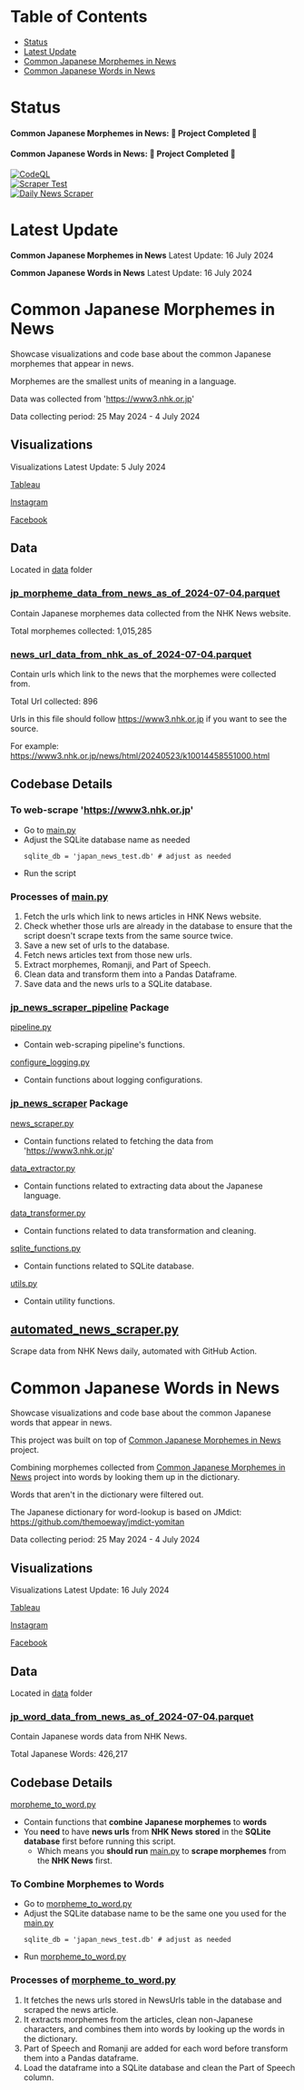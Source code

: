 # Table of Contents
- [Status](#status)
- [Latest Update](#latest-update)
- [Common Japanese Morphemes in News](#common-japanese-morphemes-in-news)
- [Common Japanese Words in News](#common-japanese-words-in-news)

# Status
#### Common Japanese Morphemes in News: 🎉 **Project Completed** 🎉

#### Common Japanese Words in News: 🎉 **Project Completed** 🎉

[![CodeQL](https://github.com/sakan811/Find-Common-Japanese-Words-From-News/actions/workflows/codeql.yml/badge.svg)](https://github.com/sakan811/Find-Common-Japanese-Words-From-News/actions/workflows/codeql.yml)    
[![Scraper Test](https://github.com/sakan811/Find-Common-Japanese-Words-From-News/actions/workflows/scraper-test.yml/badge.svg)](https://github.com/sakan811/Find-Common-Japanese-Words-From-News/actions/workflows/scraper-test.yml)  
[![Daily News Scraper](https://github.com/sakan811/Find-Common-Japanese-Words-From-News/actions/workflows/daily-news-scraper.yml/badge.svg)](https://github.com/sakan811/Find-Common-Japanese-Words-From-News/actions/workflows/daily-news-scraper.yml)

# Latest Update
**Common Japanese Morphemes in News** Latest Update: 16 July 2024

**Common Japanese Words in News** Latest Update: 16 July 2024

# Common Japanese Morphemes in News

Showcase visualizations and code base about the common Japanese morphemes that appear in news.

Morphemes are the smallest units of meaning in a language.

Data was collected from 'https://www3.nhk.or.jp'

Data collecting period: 25 May 2024 - 4 July 2024


## Visualizations
Visualizations Latest Update: 5 July 2024

[Tableau](https://public.tableau.com/views/jp-news/Top10Morphemes?:language=th-TH&publish=yes&:sid=&:redirect=auth&:display_count=n&:origin=viz_share_link)

[Instagram](https://www.instagram.com/p/C9A1r-whAog/?utm_source=ig_web_copy_link&igsh=MzRlODBiNWFlZA==)

[Facebook](https://www.facebook.com/permalink.php?story_fbid=pfbid0fF7edryCJeqUamiC6me2syJfWq5wAHTBXahTFeZmCseJefevKLLzGioe6ekpvwi6l&id=61553626169836)

## Data
Located in [data](data) folder

### [jp_morpheme_data_from_news_as_of_2024-07-04.parquet](data%2Fjp_morpheme_data_from_news_as_of_2024-07-04.parquet)
Contain Japanese morphemes data collected from the NHK News website.

Total morphemes collected: 1,015,285 

### [news_url_data_from_nhk_as_of_2024-07-04.parquet](data%2Fnews_url_data_from_nhk_as_of_2024-07-04.parquet)
Contain urls which link to the news that the morphemes were collected from.

Total Url collected: 896

Urls in this file should follow https://www3.nhk.or.jp if you want to see the source.

For example: https://www3.nhk.or.jp/news/html/20240523/k10014458551000.html

## Codebase Details

### To web-scrape 'https://www3.nhk.or.jp'
- Go to [main.py](main.py)
- Adjust the SQLite database name as needed
    ```
    sqlite_db = 'japan_news_test.db' # adjust as needed
    ```
- Run the script

### Processes of [main.py](main.py)
1. Fetch the urls which link to news articles in HNK News website.
2. Check whether those urls are already in the database to ensure that the script doesn't scrape texts from the same source twice.
3. Save a new set of urls to the database.
4. Fetch news articles text from those new urls.
5. Extract morphemes, Romanji, and Part of Speech.
6. Clean data and transform them into a Pandas Dataframe.
7. Save data and the news urls to a SQLite database.


### [jp_news_scraper_pipeline](jp_news_scraper_pipeline) Package
[pipeline.py](japan_news_scraper%2Fpipeline.py)
- Contain web-scraping pipeline's functions.

[configure_logging.py](japan_news_scraper%2Fconfigure_logging.py)
- Contain functions about logging configurations.

### [jp_news_scraper](jp_news_scraper_pipeline%2Fjp_news_scraper) Package
[news_scraper.py](japan_news_scraper%2Fnews_scraper.py)
- Contain functions related to fetching the data from 'https://www3.nhk.or.jp'

[data_extractor.py](jp_news_scraper_pipeline%2Fjp_news_scraper%2Fdata_extractor.py)
- Contain functions related to extracting data about the Japanese language.

[data_transformer.py](japan_news_scraper%2Fdata_transformer.py)
- Contain functions related to data transformation and cleaning.

[sqlite_functions.py](japan_news_scraper%2Fsqlite_functions.py)
- Contain functions related to SQLite database.

[utils.py](jp_news_scraper_pipeline%2Fjp_news_scraper%2Futils.py)
- Contain utility functions.

## [automated_news_scraper.py](automated_news_scraper.py)
Scrape data from NHK News daily, automated with GitHub Action. 

# Common Japanese Words in News

Showcase visualizations and code base about the common Japanese words that appear in news.

This project was built on top of [Common Japanese Morphemes in News](#common-japanese-morphemes-in-news) project.

Combining morphemes collected from [Common Japanese Morphemes in News](#common-japanese-morphemes-in-news) project into
words by looking them up in the dictionary.

Words that aren't in the dictionary were filtered out.

The Japanese dictionary for word-lookup is based on JMdict: https://github.com/themoeway/jmdict-yomitan

Data collecting period: 25 May 2024 - 4 July 2024

## Visualizations
Visualizations Latest Update: 16 July 2024

[Tableau](https://public.tableau.com/views/JPWordsfromNHKNews/Top10JapaneseWordsfromNewsDashboard?:language=th-TH&publish=yes&:sid=&:redirect=auth&:display_count=n&:origin=viz_share_link)

[Instagram](https://www.instagram.com/p/C9fQMe5sGI4/?utm_source=ig_web_copy_link&igsh=MzRlODBiNWFlZA==)

[Facebook](https://www.facebook.com/permalink.php?story_fbid=pfbid02xBnyAmmdw8hu8YMBxQdzPbnAkYRAWXwMJspkzKwQqaZrHCWLtEeZK1s8BsLdNpAGl&id=61553626169836)


## Data
Located in [data](data) folder

### [jp_word_data_from_news_as_of_2024-07-04.parquet](data%2Fjp_word_data_from_news_as_of_2024-07-04.parquet)
Contain Japanese words data from NHK News.

Total Japanese Words: 426,217

## Codebase Details
[morpheme_to_word.py](morpheme_to_word.py)
- Contain functions that **combine** **Japanese morphemes** to **words**
- You **need** to have **news urls** from **NHK News** **stored** in the **SQLite database** first before running this script.
  - Which means you **should run** [main.py](main.py) to **scrape morphemes** from the **NHK News** first.

### To Combine Morphemes to Words
- Go to [morpheme_to_word.py](morpheme_to_word.py)
- Adjust the SQLite database name to be the same one you used for the [main.py](main.py)
    ```
    sqlite_db = 'japan_news_test.db' # adjust as needed
    ```
- Run [morpheme_to_word.py](morpheme_to_word.py)

### Processes of [morpheme_to_word.py](morpheme_to_word.py)
  1. It fetches the news urls stored in NewsUrls table in the database and scraped the news article.
  2. It extracts morphemes from the articles, clean non-Japanese characters, and combines them into words by looking up
    the words in the dictionary.
  3. Part of Speech and Romanji are added for each word before transform them into a Pandas dataframe.
  4. Load the dataframe into a SQLite database and clean the Part of Speech column.
